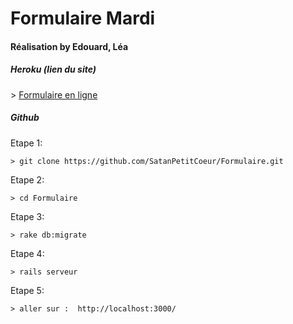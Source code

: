 <h1>Formulaire Mardi</h1>
<h4>Réalisation by Edouard, Léa</h4>

<h5>Heroku (lien du site)</h5>
    >  <a href="https://formthp.herokuapp.com/">Formulaire en ligne</a>

<h5>Github</h5>

Etape 1:   

    > git clone https://github.com/SatanPetitCoeur/Formulaire.git

Etape 2: 

    > cd Formulaire
    
Etape 3:

    > rake db:migrate 
     
Etape 4:

    > rails serveur
   
Etape 5:  

    > aller sur :  http://localhost:3000/
